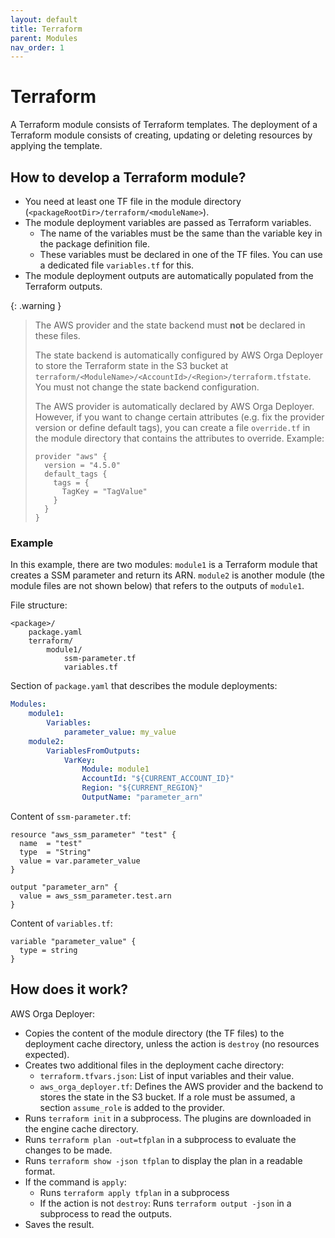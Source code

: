 ```yaml
---
layout: default
title: Terraform
parent: Modules
nav_order: 1
---
```


# Terraform

A Terraform module consists of Terraform templates. The deployment of a Terraform module consists of creating, updating or deleting resources by applying the template.

## How to develop a Terraform module?

* You need at least one TF file in the module directory (`<packageRootDir>/terraform/<moduleName>`).
* The module deployment variables are passed as Terraform variables.
    * The name of the variables must be the same than the variable key in the package definition file.
    * These variables must be declared in one of the TF files. You can use a dedicated file `variables.tf` for this.
* The module deployment outputs are automatically populated from the Terraform outputs.

{: .warning }
> The AWS provider and the state backend must **not** be declared in these files.
>
> The state backend is automatically configured by AWS Orga Deployer to store the Terraform state in the S3 bucket at `terraform/<ModuleName>/<AccountId>/<Region>/terraform.tfstate`. You must not change the state backend configuration.
>
> The AWS provider is automatically declared by AWS Orga Deployer. However, if you want to change certain attributes (e.g. fix the provider version or define default tags), you can create a file `override.tf` in the module directory that contains the attributes to override. Example:
>
> ```hcl
> provider "aws" {
>   version = "4.5.0"
>   default_tags {
>     tags = {
>       TagKey = "TagValue"
>     }
>   }
> }
> ```

### Example

In this example, there are two modules: `module1` is a Terraform module that creates a SSM parameter and return its ARN. `module2` is another module (the module files are not shown below) that refers to the outputs of `module1`.

File structure:

```text
<package>/
    package.yaml
    terraform/
        module1/
            ssm-parameter.tf
            variables.tf
```

Section of `package.yaml` that describes the module deployments:

```yaml
Modules:
    module1:
        Variables:
            parameter_value: my_value
    module2:
        VariablesFromOutputs:
            VarKey:
                Module: module1
                AccountId: "${CURRENT_ACCOUNT_ID}"
                Region: "${CURRENT_REGION}"
                OutputName: "parameter_arn"
```

Content of `ssm-parameter.tf`:

```hcl
resource "aws_ssm_parameter" "test" {
  name  = "test"
  type  = "String"
  value = var.parameter_value
}

output "parameter_arn" {
  value = aws_ssm_parameter.test.arn
}
```

Content of `variables.tf`:

```hcl
variable "parameter_value" {
  type = string
}
```

## How does it work?

AWS Orga Deployer:

* Copies the content of the module directory (the TF files) to the deployment cache directory, unless the action is `destroy` (no resources expected).
* Creates two additional files in the deployment cache directory:
    * `terraform.tfvars.json`: List of input variables and their value.
    * `aws_orga_deployer.tf`: Defines the AWS provider and the backend to stores the state in the S3 bucket. If a role must be assumed, a section `assume_role` is added to the provider.
* Runs `terraform init` in a subprocess. The plugins are downloaded in the engine cache directory.
* Runs `terraform plan -out=tfplan` in a subprocess to evaluate the changes to be made.
* Runs `terraform show -json tfplan` to display the plan in a readable format.
* If the command is `apply`:
    * Runs `terraform apply tfplan` in a subprocess
    * If the action is not `destroy`: Runs `terraform output -json` in a subprocess to read the outputs.
* Saves the result.

